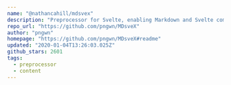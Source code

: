 ```yaml
---
name: "@nathancahill/mdsvex"
description: "Preprocessor for Svelte, enabling Markdown and Svelte component integration."
repo_url: "https://github.com/pngwn/MDsveX"
author: "pngwn"
homepage: "https://github.com/pngwn/MDsveX#readme"
updated: "2020-01-04T13:26:03.025Z"
github_stars: 2601
tags: 
  - preprocessor
  - content
---
```


